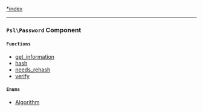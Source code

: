 <!--
    This markdown file was generated using `docs/documenter.php`.

    Any edits to it will likely be lost.
-->

[*index](./../README.md)

---

### `Psl\Password` Component

#### `Functions`

- [get_information](./../../src/Psl/Password/get_information.php#L28)
- [hash](./../../src/Psl/Password/hash.php#L16)
- [needs_rehash](./../../src/Psl/Password/needs_rehash.php#L25)
- [verify](./../../src/Psl/Password/verify.php#L14)

#### `Enums`

- [Algorithm](./../../src/Psl/Password/Algorithm.php#L11)


